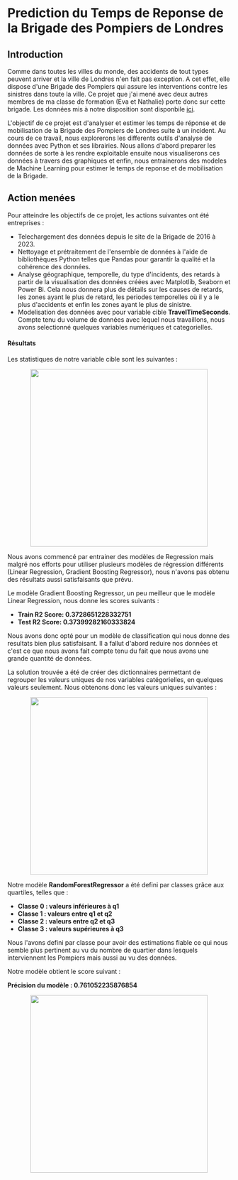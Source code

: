 # Prediction du Temps de Reponse de la Brigade des Pompiers de Londres

## Introduction
Comme dans toutes les villes du monde, des accidents de tout types peuvent arriver et la ville de Londres n'en fait pas exception. A cet effet, elle dispose d'une Brigade des Pompiers qui assure les interventions contre les sinistres dans toute la ville. Ce projet que j'ai mené avec deux autres membres de ma classe de formation (Eva et Nathalie) porte donc sur cette brigade. Les données mis à notre disposition sont disponbile [ici](https://data.london.gov.uk/).

L'objectif de ce projet est d'analyser et estimer les temps de réponse et de mobilisation de la Brigade des Pompiers de Londres suite à un incident. Au cours de ce travail, nous explorerons les differents outils d'analyse de données avec Python et ses librairies. Nous allons d'abord preparer les données de sorte à les rendre exploitable ensuite nous visualiserons ces données à travers des graphiques et enfin, nous entrainerons des modeles de Machine Learning pour estimer le temps de reponse et de mobilisation de la Brigade.

## Action menées 
Pour atteindre les objectifs de ce projet, les actions suivantes ont été entreprises : 

- Telechargement des données depuis le site de la Brigade de 2016 à 2023.
- Nettoyage et prétraitement de l'ensemble de données à l'aide de bibliothèques Python telles que Pandas pour garantir la qualité et la cohérence des données.
- Analyse géographique, temporelle, du type d'incidents, des retards à partir de la visualisation des données créées avec Matplotlib, Seaborn et Power Bi. Cela nous donnera plus de détails sur les causes de retards, les zones ayant le plus de retard, les periodes temporelles où il y a le plus d'accidents et enfin les zones ayant le plus de sinistre.
- Modelisation des données avec pour variable cible **TravelTimeSeconds**. Compte tenu du volume de données avec lequel nous travaillons, nous avons selectionné quelques variables numériques et categorielles.

#### Résultats

Les statistiques de notre variable cible sont les suivantes :

<p align="center">
  <img width="400" " src="https://github.com/user-attachments/assets/a3e51ffb-44eb-48b6-9563-d759bb9f9613">
</p>

Nous avons commencé par entrainer des modèles de Regression mais malgré nos efforts pour utiliser plusieurs modèles de régression différents (Linear Regression, Gradient Boosting Regressor), nous n'avons pas obtenu des résultats aussi satisfaisants que prévu.

Le modèle Gradient Boosting Regressor, un peu meilleur que le modèle Linear Regression, nous donne les scores suivants : 
+ **Train R2 Score: 0.3728651228332751**
+ **Test R2 Score: 0.37399282160333824**

Nous avons donc opté pour un modèle de classification qui nous donne des resultats bien plus satisfaisant. Il a fallut d'abord reduire nos données et c'est ce que nous avons fait compte tenu du fait que nous avons une grande quantité de données.

La solution trouvée a été de créer des dictionnaires permettant de regrouper les valeurs uniques de nos variables catégorielles, en quelques valeurs seulement. Nous obtenons donc les valeurs uniques suivantes : 

<p align="center">
  <img width="400" " src="https://github.com/user-attachments/assets/7ee67807-2803-49d6-ab25-7b35e9e75a90">
</p>

Notre modèle **RandomForestRegressor** a été defini par classes grâce aux quartiles, telles que : 

- **Classe 0 : valeurs inférieures à q1**
- **Classe 1 : valeurs entre q1 et q2**
- **Classe 2 : valeurs entre q2 et q3**
- **Classe 3 : valeurs supérieures à q3**

Nous l'avons defini par classe pour avoir des estimations fiable ce qui nous semble plus pertinent au vu du nombre de quartier dans lesquels interviennent les Pompiers mais aussi au vu des données.

Notre modèle obtient le score suivant :

**Précision du modèle :  0.761052235876854**

<p align="center">
  <img width="400" " src="https://github.com/user-attachments/assets/55d01c2c-71a3-4a75-b7d8-a232e9e324dd">
</p>
